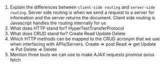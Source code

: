 1.  Explain the differences between `client-side routing` and `server-side routing`.
    Server side routing is when we send a request to a server for information and the server returns the document.
    Client side routing is Javascript handles the routing internally for us
2.  What does HTTP stand for?
    HyperTextTransferProtocol
3.  What does CRUD stand for?
    Create
    Read
    Update
    Delete
4.  Which HTTP methods can be mapped to the CRUD acronym that we use when interfacing with APIs/Servers.
    Create => post
    Read => get
    Update => Put
    Delete => Delete
5.  Mention three tools we can use to make AJAX requests
    promise
    axios
    fetch
